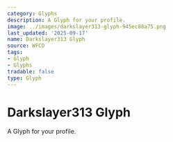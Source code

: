 ```yaml
---
category: Glyphs
description: A Glyph for your profile.
image: ../images/darkslayer313-glyph-945ec88a75.png
last_updated: '2025-09-17'
name: Darkslayer313 Glyph
source: WFCD
tags:
- Glyph
- Glyphs
tradable: false
type: Glyph
---
```


# Darkslayer313 Glyph

A Glyph for your profile.

